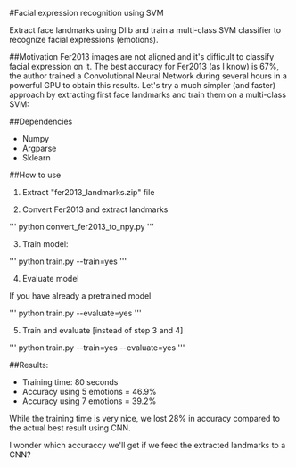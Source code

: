 #Facial expression recognition using SVM

Extract face landmarks using Dlib and train a multi-class SVM classifier to recognize facial expressions (emotions).

##Motivation
Fer2013 images are not aligned and it's difficult to classify facial expression on it.
The best accuracy for Fer2013 (as I know) is 67%, the author trained a Convolutional Neural Network during several hours in a powerful GPU to obtain this results.
Let's try a much simpler (and faster) approach by extracting first face landmarks and train them on a multi-class SVM:

##Dependencies
- Numpy
- Argparse
- Sklearn

##How to use

1. Extract "fer2013_landmarks.zip" file

2. Convert Fer2013 and extract landmarks

'''
python convert_fer2013_to_npy.py
'''

3. Train model:

'''
python train.py --train=yes
'''

4. Evaluate model

If you have already a pretrained model

'''
python train.py --evaluate=yes
'''

5. Train and evaluate [instead of step 3 and 4]

'''
python train.py --train=yes --evaluate=yes 
'''

##Results:

- Training time: 80 seconds
- Accuracy using 5 emotions = 46.9%
- Accuracy using 7 emotions = 39.2%

While the training time is very nice, we lost 28% in accuracy compared to the actual best result using CNN.

I wonder which accuraccy we'll get if we feed the extracted landmarks to a CNN?

